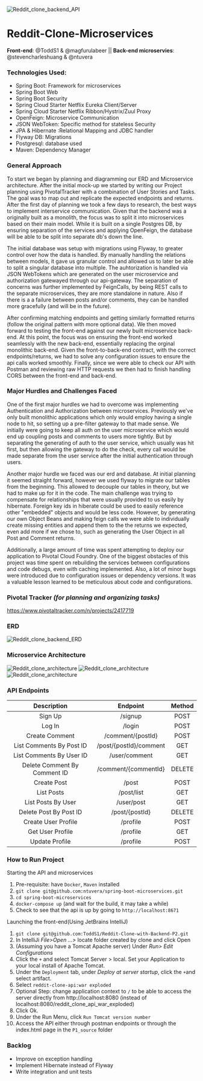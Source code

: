 ![Reddit_clone_backend_API](./assets/FakeRedditLogo.png)
# Reddit-Clone-Microservices
**Front-end**: @ToddS1 & @magfurulabeer || **Back-end microservies**: @stevencharleshuang & @ntuvera


### Technologies Used:
- Spring Boot: Framework for microservices
- Spring Boot Web
- Spring Boot Security
- Spring Cloud Starter Netflix Eureka Client/Server
- Spring Cloud Starter Netflix Ribbon/Hystrix/Zuul Proxy
- OpenFeign:  Microservice Communication
- JSON WebToken: Specific method for stateless Security
- JPA & Hibernate :Relational Mapping and JDBC handler
- Flyway DB: Migrations
- Postgresql: database used
- Maven: Dependency Manager

### General Approach
To start we began by planning and diagramming our ERD and Microservice architecture.  After the initial mock-up we started by writing our Project planning using PivotalTracker with a combination of User Stories and Tasks.  The goal was to map out and replicate the expected endpoints and returns.  After the first day of planning we took a few days to research, the best ways to implement interservice communication.  Given that the backend was a originally built as a monolith, the focus was to split it into microservices based on their main model.  While it is built on a single Postgres DB, by ensuring separation of the services and applying OpenFeign, the database will be able to be split into separate db's down the line.  

The initial database was setup with migrations using Flyway, to greater control over how the data is handled.  By manually handling the relations between models, it gave us granular control and allowed us to later be able to split a singular database into multiple.  The auhtorization is handled via JSON WebTokens which are generated on the user microservice and authorization gatewayed through our api-gateway.  The separation of concerns was further implemented by FeignCalls, by being REST calls to the separate microservices, they are more standalone in nature.  Also if there is a a failure between posts and/or comments, they can be handled more gracefully (and will be in the future).

After confirming matching endpoints and getting similarly formatted returns (follow the original pattern with more optional data).  We then moved forward to testing the front-end against our newly built microservice back-end.  At this point, the focus was on ensuring the front-end worked seamlessly with the new back-end, essentially replacing the orginal monolithic back-end.  Given the front-to-back-end contract, with the correct endpoints/returns, we had to solve any configuration issues to ensure the api calls worked smoothly.  Finally, since we were able to check our API with Postman and reviewing raw HTTP requests we then had to finish handling CORS between the front-end and back-end.

### Major Hurdles and Challenges Faced
One of the first major hurdles we had to overcome was implementing Authentication and Authorization between microservices.  Previously we've only built monolithic applications which only would employ having a single node to hit, so setting up a pre-filter gateway to that made sense.  We initially were going to keep all auth on the user microservice which would end up coupling posts and comments to users more tightly.  But by separating the generating of auth to the user service, which usually was hit first, but then allowing the gateway to do the check, every call would be made separate from the user service after the initial authentication through users.

Another major hurdle we faced was our erd and database.  At initial planning it seemed straight forward, however we used flyway to migrate our tables from the beginning.  This allowed to decouple our tables in theory, but we had to make up for it in the code.  The main challenge was trying to compensate for relationships that were usually provided to us easily by hibernate.  Foreign key ids in hiberate could be used to easily reference other "embedded" objects and would be less code.  However, by generating our own Object Beans and making feign calls we were able to individually create missing entities and append them to the the returns we expected, even add more if we chose to, such as generating the User Object in all Post and Comment returns.

Additionally, a large amount of time was spent attempting to deploy our application to Pivotal Cloud Foundry. One of the biggest obstacles of this project was time spent on rebuilding the services between configurations and code debugs, even with caching implemented. Also, a lot of minor bugs were introduced due to configuration issues or dependency versions. It was a valuable lesson learned to be meticulous about code and configurations.


### Pivotal Tracker _(for planning and organizing tasks)_
https://www.pivotaltracker.com/n/projects/2417719

### ERD
<img src="./assets/P3-ERD.png" alt="Reddit_clone_backend_ERD" />

### Microservice Architecture
<img src="./assets/P3-Whiteboarding-00.jpg" alt="Reddit_clone_architecture" />
<img src="./assets/P3-Whiteboarding-01.jpg" alt="Reddit_clone_architecture" />
<img src="./assets/P3-Architecture.png" alt="Reddit_clone_architecture" />

### API Endpoints
|          Description         |        Endpoint        | Method |
|:----------------------------:|:----------------------:|:------:|
|            Sign Up           | /signup                |  POST  |
|            Log In            | /login                 |  POST  |
|        Create Comment        | /comment/{postId}      |  POST  |
|   List Comments By Post ID   | /post/{postId}/comment |   GET  |
|   List Comments By User ID   | /user/comment          |   GET  |
| Delete Comment By Comment ID | /comment/{commentId}   | DELETE |
|          Create Post         | /post                  |  POST  |
|          List Posts          | /post/list             |   GET  |
|      List Posts By User      | /user/post             |   GET  |
|    Delete Post By Post ID    | /post/{postId}         | DELETE |
|      Create User Profile     | /profile               |  POST  |
|       Get User Profile       | /profile               |   GET  |
|        Update Profile        | /profile               |  POST  |

### How to Run Project

Starting the API and microservices
1. Pre-requisite: have `Docker`, `Maven` installed
2. `git clone git@github.com:ntuvera/spring-boot-microservices.git`
3. `cd spring-boot-microservices`
4. `docker-compose up` (and wait for the build, it may take a while)
5. Check to see that the api is up by going to `http://localhost:8671`

Launching the front-end(Using JetBrains IntelliJ)
1. `git clone git@github.com:ToddS1/Reddit-Clone-with-Backend-P2.git`
2. In IntelliJi *File>Open ...>* locate folder created by clone and click Open
3. (Assuming you have a Tomcat Apache server) Under *Run> Edit Configurations* 
4. Click the `+` and select Tomcat Server > local.  Set your Application to your local install of Apache Tomcat.  
5. Under the `Deployment` tab, under _Deploy at server startup_, click the `+`and select artifact.
6. Select `reddit-clone-api:war exploded`
7. Optional Step: change application context to `/` to be able to access the server directly from http://localhost:8080 (instead of localhost:8080/reddit_clone_api_war_exploded)
8. Click Ok.  
9. Under the Run Menu, click `Run Tomcat version number`
10. Access the API either through postman endpoints or through the index.html page in the `P1_source` folder

### Backlog
- Improve on exception handling
- Implement Hibernate instead of Flyway
- Write integration and unit tests
